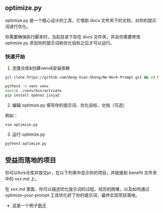 ## optimize.py

optimize.py 是一个精心设计的工具，它借助 docs 文件夹下的文档，对你的提示词进行优化。

你需要确保执行脚本时，当前目录下存在 docs 文件夹，并且你需要修改 optimize.py 添加你的提示词和优化目标之后才可以运行。

### 快速开始

1. 克隆仓库&创建venv&安装依赖

```bash
git clone https://github.com/Deng-Xian-Sheng/No-Work-Prompt.git && cd No-Work-Prompt/optimize-your-prompt

python3 -m venv venv
source ./venv/bin/activate
pip install openai jinja2
```

2. 编辑 optimize.py 填写你的提示词、优化目标、文档（可选）

例如：
```bash
vim optimize.py
```

3. 运行 optimize.py

```bash
python3 optimize.py
```

## 受益而落地的项目

你可以fork仓库并提交pr，在以下列表中显示你的项目，并链接到 benefit 文件夹中的 xxx.md 上。

在 xxx.md 里面，你可以描述优化提示词的过程，经历的困难，以及如何通过 optimize-your-prompt 工具优化好了你的提示词，最终实现项目落地。

- 这是一个例子[例子](benefit/例子.md)
